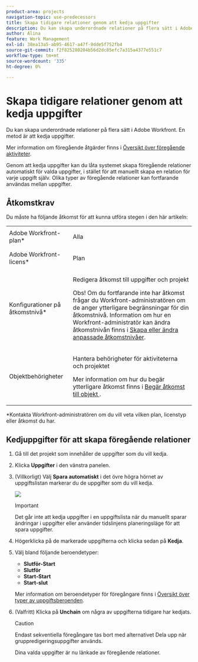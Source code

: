 ```yaml
---
product-area: projects
navigation-topic: use-predecessors
title: Skapa tidigare relationer genom att kedja uppgifter
description: Du kan skapa underordnade relationer på flera sätt i Adobe Workfront. En metod är att kedja uppgifter.
author: Alina
feature: Work Management
exl-id: 38ea13a5-ab95-4617-a47f-9dde5f752fb4
source-git-commit: f2f825280204b56d2dc85efc7a315a4377e551c7
workflow-type: tm+mt
source-wordcount: '335'
ht-degree: 0%

---
```


# Skapa tidigare relationer genom att kedja uppgifter

Du kan skapa underordnade relationer på flera sätt i Adobe Workfront. En metod är att kedja uppgifter.

Mer information om föregående åtgärder finns i [Översikt över föregående aktiviteter](../../../manage-work/tasks/use-prdcssrs/predecessors-overview.md).

Genom att kedja uppgifter kan du låta systemet skapa föregående relationer automatiskt för valda uppgifter, i stället för att manuellt skapa en relation för varje uppgift själv. Olika typer av föregående relationer kan fortfarande användas mellan uppgifter.

## Åtkomstkrav

Du måste ha följande åtkomst för att kunna utföra stegen i den här artikeln:

<table style="table-layout:auto"> 
 <col> 
 <col> 
 <tbody> 
  <tr> 
   <td role="rowheader">Adobe Workfront-plan*</td> 
   <td> <p>Alla</p> </td> 
  </tr> 
  <tr> 
   <td role="rowheader">Adobe Workfront-licens*</td> 
   <td> <p>Plan </p> </td> 
  </tr> 
  <tr> 
   <td role="rowheader">Konfigurationer på åtkomstnivå*</td> 
   <td> <p>Redigera åtkomst till uppgifter och projekt</p> <p>Obs! Om du fortfarande inte har åtkomst frågar du Workfront-administratören om de anger ytterligare begränsningar för din åtkomstnivå. Information om hur en Workfront-administratör kan ändra åtkomstnivån finns i <a href="../../../administration-and-setup/add-users/configure-and-grant-access/create-modify-access-levels.md" class="MCXref xref">Skapa eller ändra anpassade åtkomstnivåer</a>.</p> </td> 
  </tr> 
  <tr> 
   <td role="rowheader">Objektbehörigheter</td> 
   <td> <p>Hantera behörigheter för aktiviteterna och projektet</p> <p>Mer information om hur du begär ytterligare åtkomst finns i <a href="../../../workfront-basics/grant-and-request-access-to-objects/request-access.md" class="MCXref xref">Begär åtkomst till objekt </a>.</p> </td> 
  </tr> 
 </tbody> 
</table>

&#42;Kontakta Workfront-administratören om du vill veta vilken plan, licenstyp eller åtkomst du har.

## Kedjuppgifter för att skapa föregående relationer

1. Gå till det projekt som innehåller de uppgifter som du vill kedja.
1. Klicka **Uppgifter** i den vänstra panelen.
1. (Villkorligt) Välj **Spara automatiskt** i det övre högra hörnet av uppgiftslistan markerar du de uppgifter som du vill kedja.

   ![](assets/nwe-autosave-icon-on-highlighted-350x295.png)

   >[!IMPORTANT]
   >
   >Det går inte att kedja uppgifter i en uppgiftslista när du manuellt sparar ändringar i uppgifter eller använder tidslinjens planeringsläge för att spara uppgifter.

1. Högerklicka på de markerade uppgifterna och klicka sedan på **Kedja**.
1. Välj bland följande beroendetyper:

   * **Slutför-Start**
   * **Slutför**
   * **Start-Start**
   * **Start-slut**

   Mer information om beroendetyper för föregångare finns i [Översikt över typer av uppgiftsberoenden](../../../manage-work/tasks/use-prdcssrs/task-dependency-types.md).

1. (Valfritt) Klicka på **Unchain** om några av uppgifterna tidigare har kedjats.

   >[!CAUTION]
   >
   >Endast sekventiella föregångare tas bort med alternativet Dela upp när gruppredigeringsuppgifter används.

   Dina valda uppgifter är nu länkade av föregående relationer.

